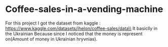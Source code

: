 # Coffee-sales-in-a-vending-machine 
For this project I got the dataset from kaggle : https://www.kaggle.com/datasets/ihelon/coffee-sales/data\\
It basiclly in the Ukrainian Because since I noticed that the money is represent on(Amount of money in Ukrainian hryvnias). 

